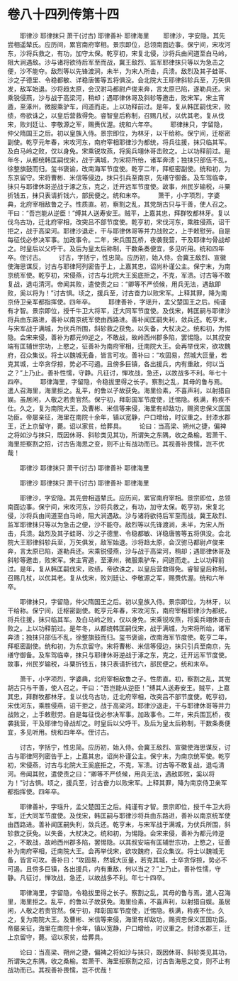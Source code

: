 # 卷八十四列传第十四

　　耶律沙 耶律抹只 萧干(讨古) 耶律善补 耶律海里 　　耶律沙，字安隐。其先尝相遥辇氏。应历间，累官南府宰相。景宗即位，总领南面边事。保宁间，宋攻河东，沙将兵救之，有功，加守太保。乾亨初，宋复北侵，沙将兵由间道至白马岭，阻大涧遇敌。沙与诸将欲待后军至而战，冀王敌烈、监军耶律抹只等以为急击之便，沙不能夺。敌烈等以先锋渡涧，未半，为宋人所击，兵溃。敌烈及其子蛙哥、沙之子德里、令稳都敏、详稳唐筈等五将俱没。会北院大王耶律斜轸兵至，万矢俱发，敌军始退。沙将趋太原，会汉驸马都尉卢俊来奔，言太原已陷，遂勒兵还。宋乘锐侵燕，沙与战于高梁河，稍却；遇耶律休哥及斜轸等邀击，败宋军。宋主宵遁，至涿州，微服乘驴车，间道而走。上以功释前过。是年，复从韩匡嗣伐宋，败绩，帝欲诛之，以皇后营救得免。睿智皇后称制，召赐几杖，以优其老。复从伐宋，败刘廷让、李敬源之军，赐赉优渥。统和六年卒。 　　耶律抹只，字留隐，仲父隋国王之后。初以皇族入侍。景宗即位，为林牙，以干给称。保宁间，迁枢密副使。乾亨元年春，宋攻河东，南府宰相耶律沙为都统，将兵往援，抹只临其军。及白马岭之败，仅以身免。宋乘锐攻燕，将奚兵翊休哥击败之。上以功释前过。是年冬，从都统韩匡嗣伐宋，战于满城，为宋将所绐，诸军奔溃；独抹只部伍不乱，徐整旗鼓而归。玺书褒谕，改南海军节度使。乾亨二年，拜枢密副使。统和初，为东京留守。宋将曹彬、米信等侵边，抹只引兵至南京，先缮守御备。及车驾临幸，抹只与耶律休哥逆战于涿之东，克之，迁开远军节度使。故事，州民岁输税，斗粟折钱五，抹只表请折钱六，部民便之。统和末卒。 　　萧干，小字项烈，字婆典，北府宰相敌鲁之子。性质直。初，察割之乱，其党胡古只与干善，使人召之。干曰：“吾岂能从逆臣！”缚其人送寿安王。贼平，上嘉其忠，拜群牧都林牙。复以伐乌古功，迁北府宰相，改突吕不部节度使。乾亨初，宋伐河东，乘胜侵燕，诏干拒之，战于高梁河。耶律沙退走，干与耶律休哥等并力战败之，上手敕慰劳。自是每征伐必参决军事。加政事令。二年，宋兵围瓦桥，夜袭我营，干及耶律匀骨战却之。时皇后以父呼干。及后为皇太后称制，干数条奏便宜，多见听用。统和四年卒。侄讨古。 　　讨古，字括宁，性忠简。应历初，始入侍。会冀王敌烈、宣徽使海思谋反，讨古与耶律阿列密告于上，上嘉其忠，诏尚朴谨公主。保宁末，为南京统军使。乾亨初，宋侵燕，讨古与北院大王奚底拒之，不克，军溃。讨古等不敢复战，退屯清河。帝闻其败，遣使责之曰：“卿等不严侦候，用兵无法，遇敌即败，奚以将为！”讨古惧。顷之，援兵至，讨古奋力以败宋军。上释其罪，降为南京侍卫亲军都指挥使。四年卒。 　　耶律善补，字瑶升，孟父楚国王之后。纯谨有才智。景宗即位，授千牛卫大将军，迁大同军节度使。及伐宋，韩匡嗣与耶律沙将兵由东路进，善补以南京统军使由西路进。善补闻匡嗣失利，敛兵还。乾亨末，与宋军战于满城，为伏兵所围，斜轸救之获免。以失备，大杖决之。统和初，为惕隐。会宋来侵，善补为都元帅逆之，不敢战，故岭西州郡多陷，罢惕隐。以其叔安端有匡辅世宗功，上愍之，征善补为南府宰相，迁南院大王。会再举伐宋，欲攻魏府，召众集议。将士以魏城无备，皆言可攻。善补曰：“攻固易，然城大叵量，若克其城，士卒贪俘掠，势必不可遏。且傍多巨镇，各出援兵，内有重敌，何以当之？”上乃止。善补性懦，守静。凡征讨，惮攻战，急还，以故战多不利。年七十四卒。 　　耶律海里，字留隐，令稳拔里得之长子。察割之乱，其母的鲁与焉。遣人召海里，海里拒之。乱平，的鲁以子故获免。海里俭素，不喜声利，以射猎自娱。虽居闲，人敬之若贵官然。保宁初，拜彰国军节度使，迁惕隐。秩满，称疾不仕。久之，复为南院大王。及曹彬、米信等来侵，海里有却敌功，赐资忠保义匡国功臣。帝屡亲征，海里在南院十余年，镇以宽静，户口增给，时议重之。封漆水郡王，迁上京留守，薨。诏以家贫，给葬具。 　　论曰：当高梁、朔州之捷，偏裨之将如沙与抹只，既因休哥、斜轸类见其功，所谓失之东隅，收之桑榆。若萧干、海里拒察割之招，讨古告海思之变，则不止有战功而已。其视善补畏懦，岂不优哉！

　　耶律沙 耶律抹只 萧干(讨古) 耶律善补 耶律海里

　　耶律沙 耶律抹只 萧干(讨古) 耶律善补 耶律海里

　　耶律沙，字安隐。其先尝相遥辇氏。应历间，累官南府宰相。景宗即位，总领南面边事。保宁间，宋攻河东，沙将兵救之，有功，加守太保。乾亨初，宋复北侵，沙将兵由间道至白马岭，阻大涧遇敌。沙与诸将欲待后军至而战，冀王敌烈、监军耶律抹只等以为急击之便，沙不能夺。敌烈等以先锋渡涧，未半，为宋人所击，兵溃。敌烈及其子蛙哥、沙之子德里、令稳都敏、详稳唐筈等五将俱没。会北院大王耶律斜轸兵至，万矢俱发，敌军始退。沙将趋太原，会汉驸马都尉卢俊来奔，言太原已陷，遂勒兵还。宋乘锐侵燕，沙与战于高梁河，稍却；遇耶律休哥及斜轸等邀击，败宋军。宋主宵遁，至涿州，微服乘驴车，间道而走。上以功释前过。是年，复从韩匡嗣伐宋，败绩，帝欲诛之，以皇后营救得免。睿智皇后称制，召赐几杖，以优其老。复从伐宋，败刘廷让、李敬源之军，赐赉优渥。统和六年卒。

　　耶律抹只，字留隐，仲父隋国王之后。初以皇族入侍。景宗即位，为林牙，以干给称。保宁间，迁枢密副使。乾亨元年春，宋攻河东，南府宰相耶律沙为都统，将兵往援，抹只临其军。及白马岭之败，仅以身免。宋乘锐攻燕，将奚兵翊休哥击败之。上以功释前过。是年冬，从都统韩匡嗣伐宋，战于满城，为宋将所绐，诸军奔溃；独抹只部伍不乱，徐整旗鼓而归。玺书褒谕，改南海军节度使。乾亨二年，拜枢密副使。统和初，为东京留守。宋将曹彬、米信等侵边，抹只引兵至南京，先缮守御备。及车驾临幸，抹只与耶律休哥逆战于涿之东，克之，迁开远军节度使。故事，州民岁输税，斗粟折钱五，抹只表请折钱六，部民便之。统和末卒。

　　萧干，小字项烈，字婆典，北府宰相敌鲁之子。性质直。初，察割之乱，其党胡古只与干善，使人召之。干曰：“吾岂能从逆臣！”缚其人送寿安王。贼平，上嘉其忠，拜群牧都林牙。复以伐乌古功，迁北府宰相，改突吕不部节度使。乾亨初，宋伐河东，乘胜侵燕，诏干拒之，战于高梁河。耶律沙退走，干与耶律休哥等并力战败之，上手敕慰劳。自是每征伐必参决军事。加政事令。二年，宋兵围瓦桥，夜袭我营，干及耶律匀骨战却之。时皇后以父呼干。及后为皇太后称制，干数条奏便宜，多见听用。统和四年卒。侄讨古。

　　讨古，字括宁，性忠简。应历初，始入侍。会冀王敌烈、宣徽使海思谋反，讨古与耶律阿列密告于上，上嘉其忠，诏尚朴谨公主。保宁末，为南京统军使。乾亨初，宋侵燕，讨古与北院大王奚底拒之，不克，军溃。讨古等不敢复战，退屯清河。帝闻其败，遣使责之曰：“卿等不严侦候，用兵无法，遇敌即败，奚以将为！”讨古惧。顷之，援兵至，讨古奋力以败宋军。上释其罪，降为南京侍卫亲军都指挥使。四年卒。

　　耶律善补，字瑶升，孟父楚国王之后。纯谨有才智。景宗即位，授千牛卫大将军，迁大同军节度使。及伐宋，韩匡嗣与耶律沙将兵由东路进，善补以南京统军使由西路进。善补闻匡嗣失利，敛兵还。乾亨末，与宋军战于满城，为伏兵所围，斜轸救之获免。以失备，大杖决之。统和初，为惕隐。会宋来侵，善补为都元帅逆之，不敢战，故岭西州郡多陷，罢惕隐。以其叔安端有匡辅世宗功，上愍之，征善补为南府宰相，迁南院大王。会再举伐宋，欲攻魏府，召众集议。将士以魏城无备，皆言可攻。善补曰：“攻固易，然城大叵量，若克其城，士卒贪俘掠，势必不可遏。且傍多巨镇，各出援兵，内有重敌，何以当之？”上乃止。善补性懦，守静。凡征讨，惮攻战，急还，以故战多不利。年七十四卒。

　　耶律海里，字留隐，令稳拔里得之长子。察割之乱，其母的鲁与焉。遣人召海里，海里拒之。乱平，的鲁以子故获免。海里俭素，不喜声利，以射猎自娱。虽居闲，人敬之若贵官然。保宁初，拜彰国军节度使，迁惕隐。秩满，称疾不仕。久之，复为南院大王。及曹彬、米信等来侵，海里有却敌功，赐资忠保义匡国功臣。帝屡亲征，海里在南院十余年，镇以宽静，户口增给，时议重之。封漆水郡王，迁上京留守，薨。诏以家贫，给葬具。

　　论曰：当高梁、朔州之捷，偏裨之将如沙与抹只，既因休哥、斜轸类见其功，所谓失之东隅，收之桑榆。若萧干、海里拒察割之招，讨古告海思之变，则不止有战功而已。其视善补畏懦，岂不优哉！